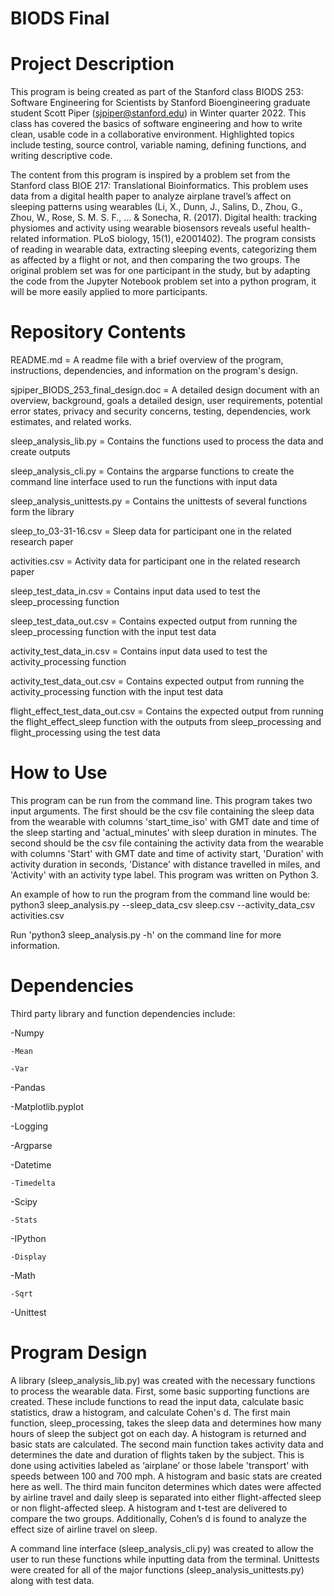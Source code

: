 # BIODS Final
# Project Description
This program is being created as part of the Stanford class BIODS 253: Software Engineering for Scientists by Stanford Bioengineering graduate student Scott Piper (sjpiper@stanford.edu) in Winter quarter 2022. This class has covered the basics of software engineering and how to write clean, usable code in a collaborative environment. Highlighted topics include testing, source control, variable naming, defining functions, and writing descriptive code.

The content from this program is inspired by a problem set from the Stanford class BIOE 217: Translational Bioinformatics. This problem uses data from a digital health paper to analyze airplane travel’s affect on sleeping patterns using wearables (Li, X., Dunn, J., Salins, D., Zhou, G., Zhou, W., Rose, S. M. S. F., ... & Sonecha, R. (2017). Digital health: tracking physiomes and activity using wearable biosensors reveals useful health-related information. PLoS biology, 15(1), e2001402). The program consists of reading in wearable data, extracting sleeping events, categorizing them as affected by a flight or not, and then comparing the two groups. The original problem set was for one participant in the study, but by adapting the code from the Jupyter Notebook problem set into a python program, it will be more easily applied to more participants.

# Repository Contents
README.md = A readme file with a brief overview of the program, instructions, dependencies, and information on the program's design.

sjpiper_BIODS_253_final_design.doc = A detailed design document with an overview, background, goals a detailed design, user requirements, potential error states, privacy and security concerns, testing, dependencies, work estimates, and related works.

sleep_analysis_lib.py = Contains the functions used to process the data and create outputs

sleep_analysis_cli.py = Contains the argparse functions to create the command line interface used to run the functions with input data

sleep_analysis_unittests.py = Contains the unittests of several functions form the library

sleep_to_03-31-16.csv = Sleep data for participant one in the related research paper

activities.csv = Activity data for participant one in the related research paper

sleep_test_data_in.csv = Contains input data used to test the sleep_processing function

sleep_test_data_out.csv = Contains expected output from running the sleep_processing function with the input test data

activity_test_data_in.csv = Contains input data used to test the activity_processing function

activity_test_data_out.csv = Contains expected output from running the activity_processing function with the input test data

flight_effect_test_data_out.csv = Contains the expected output from running the flight_effect_sleep function with the outputs from sleep_processing and flight_processing using the test data

# How to Use
This program can be run from the command line. This program takes two input arguments. The first should be the csv file containing the sleep data from the wearable with columns 'start_time_iso' with GMT date and time of the sleep starting and 'actual_minutes' with sleep duration in minutes. The second should be the csv file containing the activity data from the wearable with columns 'Start' with GMT date and time of activity start, 'Duration' with activity duration in seconds, 'Distance' with distance travelled in miles, and 'Activity' with an activity type label. This program was written on Python 3.

An example of how to run the program from the command line would be: python3 sleep_analysis.py --sleep_data_csv sleep.csv --activity_data_csv activities.csv

Run 'python3 sleep_analysis.py -h' on the command line for more information.

# Dependencies
Third party library and function dependencies include:

-Numpy 

    -Mean
  
    -Var
  
-Pandas 

-Matplotlib.pyplot

-Logging

-Argparse 

-Datetime 

    -Timedelta 
  
-Scipy 

    -Stats 
  
-IPython

    -Display 
  
-Math 

    -Sqrt

-Unittest

# Program Design
A library (sleep_analysis_lib.py) was created with the necessary functions to process the wearable data. First, some basic supporting functions are created. These include functions to read the input data, calculate basic statistics, draw a histogram, and calculate Cohen's d. The first main function, sleep_processing, takes the sleep data and determines how many hours of sleep the subject got on each day. A histogram is returned and basic stats are calculated. The second main function takes activity data and determines the date and duration of flights taken by the subject. This is done using activities labeled as ‘airplane’ or those labele 'transport' with speeds between 100 and 700 mph. A histogram and basic stats are created here as well. The third main funciton determines which dates were affected by airline travel and daily sleep is separated into either flight-affected sleep or non flight-affected sleep. A histogram and t-test are delivered to compare the two groups. Additionally, Cohen’s d is found to analyze the effect size of airline travel on sleep.

A command line interface (sleep_analysis_cli.py) was created to allow the user to run these functions while inputting data from the terminal. Unittests were created for all of the major functions (sleep_analysis_unittests.py) along with test data.
